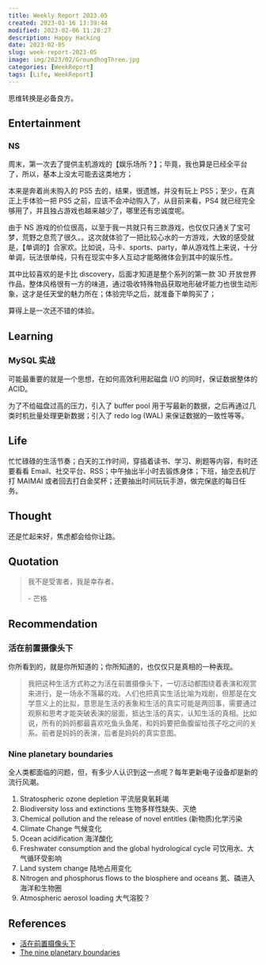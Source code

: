 ```yaml
---
title: Weekly Report 2023.05
created: 2023-01-16 13:39:44
modified: 2023-02-06 11:28:27
description: Happy Hacking
date: 2023-02-05
slug: week-report-2023-05
image: img/2023/02/GroundhogThree.jpg
categories: [WeekReport]
tags: [Life, WeekReport]
---
```


思维转换是必备良方。

## Entertainment

### NS

周末，第一次去了提供主机游戏的【娱乐场所？】；毕竟，我也算是已经全平台了，所以，基本上没太可能去这类地方；

本来是奔着尚未购入的 PS5 去的，结果，很遗憾，并没有玩上 PS5；至少，在真正上手体验一把 PS5 之前，应该不会冲动购入了，从目前来看，PS4 就已经完全够用了，并且独占游戏也越来越少了，哪里还有忠诚度呢。

由于 NS 游戏的价位很高，以至于我一共就只有三款游戏，也仅仅只通关了宝可梦，荒野之息荒了很久。。这次就体验了一把比较心水的一方游戏，大致的感受就是，【单调的】合家欢。比如说，马卡、sports、party，单从游戏性上来说，十分单调，玩法很单纯，只有在现实中多人互动才能略微体会到其中的娱乐性。

其中比较喜欢的是卡比 discovery，后面才知道是整个系列的第一款 3D 开放世界作品，整体风格很有一方的味道，通过吸收特殊物品获取地形破坏能力也很生动形象，这才是任天堂的魅力所在；体验完毕之后，就准备下单购买了；

算得上是一次还不错的体验。

## Learning

### MySQL 实战

可能最重要的就是一个思想，在如何高效利用起磁盘 I/O 的同时，保证数据整体的 ACID。

为了不给磁盘过高的压力，引入了 buffer pool 用于写最新的数据，之后再通过几类时机批量处理更新数据；引入了 redo log (WAL) 来保证数据的一致性等等。

## Life

忙忙碌碌的生活节奏；白天的工作时间，穿插着读书、学习、刷题等内容，有时还要看看 Email、社交平台、RSS；中午抽出半小时去锻炼身体；下班，抽空去机厅打 MAIMAI 或者回去打白金奖杯；还要抽出时间玩玩手游，做完保底的每日任务。

## Thought

还是忙起来好，焦虑都会给你让路。

## Quotation

> 我不是受害者，我是幸存者。
>
> \- 芒格

## Recommendation

### 活在前置摄像头下

你所看到的，就是你所知道的；你所知道的，也仅仅只是真相的一种表现。

> 我把这种生活方式称之为活在前置摄像头下，一切活动都围绕着表演和观赏来进行，是一场永不落幕的戏。人们也把真实生活比喻为戏剧，但那是在文学意义上的比拟，意思是生活的表象和生活的真实可能是两回事，需要通过观察和思考才能突破表演的层面，抵达生活的真实，认知生活的真相。比如说，所有的妈妈都最喜欢吃鱼头鱼尾，和妈妈要把鱼腹留给孩子吃之间的关系。前者是妈妈的表演，后者是妈妈的真实意图。

### Nine planetary boundaries

全人类都面临的问题，但，有多少人认识到这一点呢？每年更新电子设备却是新的流行风潮。

1. Stratospheric ozone depletion 平流层臭氧耗竭
2. Biodiversity loss and extinctions 生物多样性缺失、灭绝
3. Chemical pollution and the release of novel entitles (新物质)化学污染
4. Climate Change 气候变化
5. Ocean acidification 海洋酸化
6. Freshwater consumption and the global hydrological cycle 可饮用水、大气循环受影响
7. Land system change 陆地占用变化
8. Nitrogen and phosphorus flows to the biosphere and oceans 氮、磷进入海洋和生物圈
9. Atmospheric aerosol loading 大气溶胶？

## References

- [活在前置摄像头下](https://mp.weixin.qq.com/s/q8UAd3MvTBKo0Nzphzd3NA)
- [The nine planetary boundaries](https://www.stockholmresilience.org/research/planetary-boundaries/the-nine-planetary-boundaries.html)
